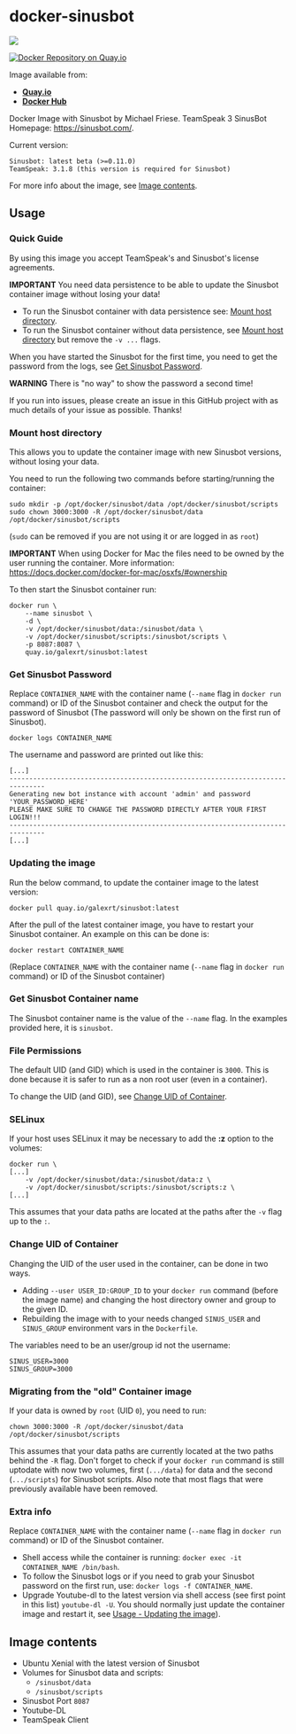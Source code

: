 # docker-sinusbot

[![](https://images.microbadger.com/badges/image/galexrt/sinusbot.svg)](https://microbadger.com/images/galexrt/sinusbot "Get your own image badge on microbadger.com")

[![Docker Repository on Quay.io](https://quay.io/repository/galexrt/sinusbot/status "Docker Repository on Quay.io")](https://quay.io/repository/galexrt/sinusbot)

Image available from:
* [**Quay.io**](https://quay.io/repository/galexrt/sinusbot)
* [**Docker Hub**](https://hub.docker.com/r/galexrt/sinusbot)

Docker Image with Sinusbot by Michael Friese.
TeamSpeak 3 SinusBot Homepage: https://sinusbot.com/.

Current version:
```
Sinusbot: latest beta (>=0.11.0)
TeamSpeak: 3.1.8 (this version is required for Sinusbot)
```
For more info about the image, see [Image contents](#image-contents).

## Usage
### Quick Guide
By using this image you accept TeamSpeak's and Sinusbot's license agreements.

**IMPORTANT** You need data persistence to be able to update the Sinusbot container image without losing your data!

* To run the Sinusbot container with data persistence see: [Mount host directory](#mount-host-directory).
* To run the Sinusbot container without data persistence, see [Mount host directory](#mount-host-directory) but remove the `-v ...` flags.

When you have started the Sinusbot for the first time, you need to get the password from the logs, see [Get Sinusbot Password](#get-sinusbot-password).

**WARNING** There is "no way" to show the password a second time!

If you run into issues, please create an issue in this GitHub project with as much details of your issue as possible. Thanks!

### Mount host directory
This allows you to update the container image with new Sinusbot versions, without losing your data.

You need to run the following two commands before starting/running the container:
```
sudo mkdir -p /opt/docker/sinusbot/data /opt/docker/sinusbot/scripts
sudo chown 3000:3000 -R /opt/docker/sinusbot/data /opt/docker/sinusbot/scripts
```
(`sudo` can be removed if you are not using it or are logged in as `root`)

**IMPORTANT** When using Docker for Mac the files need to be owned by the user running the container. More information: https://docs.docker.com/docker-for-mac/osxfs/#ownership


To then start the Sinusbot container run:
```
docker run \
    --name sinusbot \
    -d \
    -v /opt/docker/sinusbot/data:/sinusbot/data \
    -v /opt/docker/sinusbot/scripts:/sinusbot/scripts \
    -p 8087:8087 \
    quay.io/galexrt/sinusbot:latest
```

### Get Sinusbot Password
Replace `CONTAINER_NAME` with the container name (`--name` flag in `docker run` command) or ID of the Sinusbot container and check the output for the password of Sinusbot (The password will only be shown on the first run of Sinusbot).
```
docker logs CONTAINER_NAME
```

The username and password are printed out like this:
```
[...]
-------------------------------------------------------------------------------
Generating new bot instance with account 'admin' and password 'YOUR_PASSWORD_HERE'
PLEASE MAKE SURE TO CHANGE THE PASSWORD DIRECTLY AFTER YOUR FIRST LOGIN!!!
-------------------------------------------------------------------------------
[...]
```

### Updating the image
Run the below command, to update the container image to the latest version:
```
docker pull quay.io/galexrt/sinusbot:latest
```
After the pull of the latest container image, you have to restart your Sinusbot container.
An example on this can be done is:
```
docker restart CONTAINER_NAME
```
(Replace `CONTAINER_NAME` with the container name (`--name` flag in `docker run` command) or ID of the Sinusbot container)

### Get Sinusbot Container name
The Sinusbot container name is the value of the `--name` flag.
In the examples provided here, it is `sinusbot`.

### File Permissions
The default UID (and GID) which is used in the container is `3000`.
This is done because it is safer to run as a non root user (even in a container).

To change the UID (and GID), see [Change UID of Container](#changing-uid-of-container).

### SELinux
If your host uses SELinux it may be necessary to add the **:z** option to the volumes:
```
docker run \
[...]
    -v /opt/docker/sinusbot/data:/sinusbot/data:z \
    -v /opt/docker/sinusbot/scripts:/sinusbot/scripts:z \
[...]
```
This assumes that your data paths are located at the paths after the `-v` flag up to the `:`.

### Change UID of Container
Changing the UID of the user used in the container, can be done in two ways.
* Adding `--user USER_ID:GROUP_ID` to your `docker run` command (before the image name) and changing the host directory owner and group to the given ID.
* Rebuilding the image with to your needs changed `SINUS_USER` and `SINUS_GROUP` environment vars in the `Dockerfile`.

The variables need to be an user/group id not the username:
```
SINUS_USER=3000
SINUS_GROUP=3000
```

### Migrating from the "old" Container image
If your data is owned by `root` (UID `0`), you need to run:
```
chown 3000:3000 -R /opt/docker/sinusbot/data /opt/docker/sinusbot/scripts
```
This assumes that your data paths are currently located at the two paths behind the `-R` flag.
Don't forget to check if your `docker run` command is still uptodate with now two volumes, first (`.../data`) for data and the second (`.../scripts`) for Sinusbot scripts.
Also note that most flags that were previously available have been removed.

### Extra info
Replace `CONTAINER_NAME` with the container name (`--name` flag in `docker run` command) or ID of the Sinusbot container.
* Shell access while the container is running: `docker exec -it CONTAINER_NAME /bin/bash`.
* To follow the Sinusbot logs or if you need to grab your Sinusbot password on the first run, use: `docker logs -f CONTAINER_NAME`.
* Upgrade Youtube-dl to the latest version via shell access (see first point in this list) `youtube-dl -U`. You should normally just update the container image and restart it, see [Usage - Updating the image](#updating-the-image)).

## Image contents
* Ubuntu Xenial with the latest version of Sinusbot
* Volumes for Sinusbot data and scripts:
  * `/sinusbot/data`
  * `/sinusbot/scripts`
* Sinusbot Port `8087`
* Youtube-DL
* TeamSpeak Client
